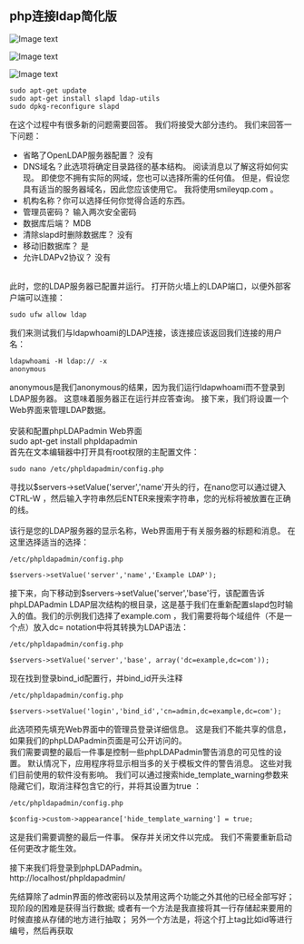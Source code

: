 ## php连接ldap简化版

![Image text](https://github.com/smileyqp/ldap_php/blob/master/README_PIC/1.png)

![Image text](https://github.com/smileyqp/ldap_php/blob/master/README_PIC/2.png)

![Image text](https://github.com/smileyqp/ldap_php/blob/master/README_PIC/3.png)

```shell
sudo apt-get update
sudo apt-get install slapd ldap-utils
sudo dpkg-reconfigure slapd
```

在这个过程中有很多新的问题需要回答。 我们将接受大部分违约。 我们来回答一下问题：</br>
* 省略了OpenLDAP服务器配置？ 没有</br>
* DNS域名？此选项将确定目录路径的基本结构。 阅读消息以了解这将如何实现。 即使您不拥有实际的网域，您也可以选择所需的任何值。 但是，假设您具有适当的服务器域名，因此您应该使用它。 我将使用smileyqp.com 。 </br>
* 机构名称？你可以选择任何你觉得合适的东西。 </br>
* 管理员密码？ 输入两次安全密码</br>
* 数据库后端？ MDB</br>
* 清除slapd时删除数据库？ 没有</br>
* 移动旧数据库？ 是</br>
* 允许LDAPv2协议？ 没有 </br>
</br>
此时，您的LDAP服务器已配置并运行。 打开防火墙上的LDAP端口，以便外部客户端可以连接：</br>

```shell
sudo ufw allow ldap
```

我们来测试我们与ldapwhoami的LDAP连接，该连接应该返回我们连接的用户名：

```shell
ldapwhoami -H ldap:// -x 
anonymous
```

anonymous是我们anonymous的结果，因为我们运行ldapwhoami而不登录到LDAP服务器。 这意味着服务器正在运行并应答查询。 接下来，我们将设置一个Web界面来管理LDAP数据。 </br>
</br>
安装和配置phpLDAPadmin Web界面</br>
sudo apt-get install phpldapadmin</br>
首先在文本编辑器中打开具有root权限的主配置文件：

```shell
sudo nano /etc/phpldapadmin/config.php
```

寻找以$servers->setValue('server','name'开头的行，在nano您可以通过键入CTRL-W ，然后输入字符串然后ENTER来搜索字符串，您的光标将被放置在正确的线。</br>
</br>
该行是您的LDAP服务器的显示名称，Web界面用于有关服务器的标题和消息。 在这里选择适当的选择：

```shell
/etc/phpldapadmin/config.php

$servers->setValue('server','name','Example LDAP');
```

接下来，向下移动到$servers->setValue('server','base'行，该配置告诉phpLDAPadmin LDAP层次结构的根目录，这是基于我们在重新配置slapd包时输入的值。我们的示例我们选择了example.com ，我们需要将每个域组件（不是一个点）放入dc= notation中将其转换为LDAP语法：

```shell
/etc/phpldapadmin/config.php

$servers->setValue('server','base', array('dc=example,dc=com'));
```

现在找到登录bind_id配置行，并bind_id开头注释

```shell
/etc/phpldapadmin/config.php
```

```shell
$servers->setValue('login','bind_id','cn=admin,dc=example,dc=com');
```

此选项预先填充Web界面中的管理员登录详细信息。 这是我们不能共享的信息，如果我们的phpLDAPadmin页面是可公开访问的。
</br>
我们需要调整的最后一件事是控制一些phpLDAPadmin警告消息的可见性的设置。 默认情况下，应用程序将显示相当多的关于模板文件的警告消息。 这些对我们目前使用的软件没有影响。 我们可以通过搜索hide_template_warning参数来隐藏它们，取消注释包含它的行，并将其设置为true ：

```shell
/etc/phpldapadmin/config.php

$config->custom->appearance['hide_template_warning'] = true;
```

这是我们需要调整的最后一件事。 保存并关闭文件以完成。 我们不需要重新启动任何更改才能生效。</br>

接下来我们将登录到phpLDAPadmin。 </br>
http://localhost/phpldapadmin/</br>



先结算除了admin界面的修改密码以及禁用这两个功能之外其他的已经全部写好；
现阶段的困难是获得当行数据;
或者有一个方法是我直接将其一行存储起来要用的时候直接从存储的地方进行抽取；
另外一个方法是，将这个打上tag比如id等进行编号，然后再获取


